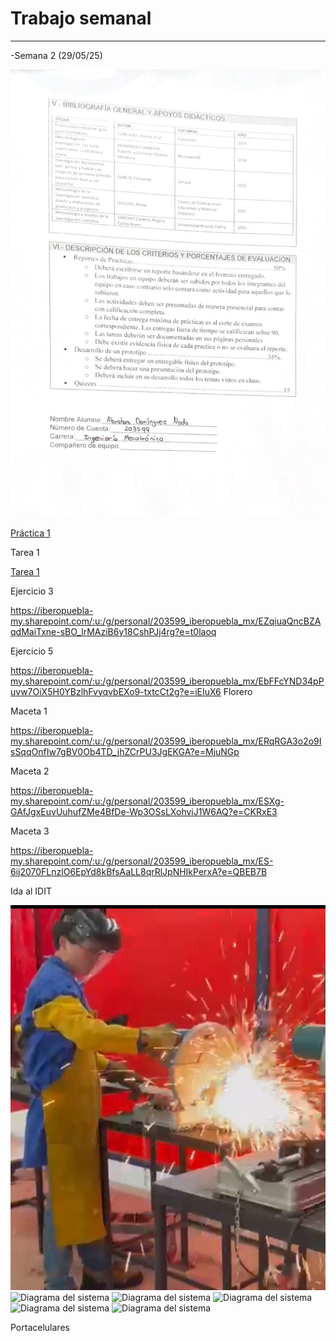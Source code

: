 # Trabajo semanal
---
-Semana 2 (29/05/25)


![Diagrama del sistema](recursos/imgs/Whtssyll.jpg)



[Práctica 1][doc-ref]

[doc-ref]: https://github.com/user-attachments/files/22192666/ScanSyllabusProyectoIngenieria.pdf "Practica 1"

Tarea 1

[Tarea 1][doc-ref]

[doc-ref]:https://iberopuebla-my.sharepoint.com/:u:/g/personal/203599_iberopuebla_mx/Eb8R9IEmgOlIoTJIxipH2QUBdf1OQik5LTwOIDPUnIOe_w?e=Bknjgt

Ejercicio 3

https://iberopuebla-my.sharepoint.com/:u:/g/personal/203599_iberopuebla_mx/EZqiuaQncBZAqdMaiTxne-sBO_lrMAziB6y18CshPJj4rg?e=t0laoq

Ejercicio 5

https://iberopuebla-my.sharepoint.com/:u:/g/personal/203599_iberopuebla_mx/EbFFcYND34pPuvw7OiX5H0YBzlhFvyqvbEXo9-txtcCt2g?e=iEIuX6
Florero

Maceta 1

https://iberopuebla-my.sharepoint.com/:u:/g/personal/203599_iberopuebla_mx/ERqRGA3o2o9IsSqqOnfIw7gBV0Ob4TD_jhZCrPU3JgEKGA?e=MjuNGp 

Maceta 2

https://iberopuebla-my.sharepoint.com/:u:/g/personal/203599_iberopuebla_mx/ESXg-GAfJgxEuvUuhufZMe4BfDe-Wp3OSsLXohviJ1W6AQ?e=CKRxE3

Maceta 3

https://iberopuebla-my.sharepoint.com/:u:/g/personal/203599_iberopuebla_mx/ES-6ij2070FLnzlO6EpYd8kBfsAaLL8qrRlJpNHIkPerxA?e=QBEB7B

Ida al IDIT


![Diagrama del sistema](recursos/imgs/FotoIDIT1.jpeg) 
<img src="../recursos/imgs/Foto_IDIT_1.jpeg" alt="Diagrama del sistema" width="420">
![Diagrama del sistema](recursos/imgs/Foto_IDIT_2.jpeg)
<img src="../recursos/imgs/Foto_IDIT_2.jpeg" alt="Diagrama del sistema" width="420">
![Diagrama del sistema](recursos/imgs/Foto_IDIT_3.jpeg)
<img src="../recursos/imgs/Foto_IDIT_3.jpeg" alt="Diagrama del sistema" width="420">

Portacelulares






